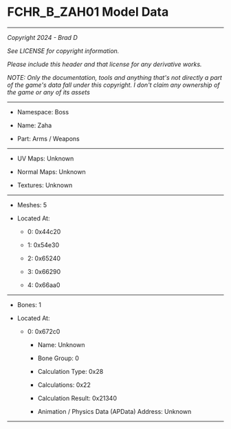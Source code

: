 # FCHR_B_ZAH01 Model Data

---

*Copyright 2024 - Brad D*

*See LICENSE for copyright information.*

*Please include this header and that license for any derivative works.*

*NOTE: Only the documentation, tools and anything that's not directly a part of the game's data fall under this copyright. I don't claim any ownership of the game or any of its assets*

---

* Namespace: Boss

* Name: Zaha

* Part: Arms / Weapons

---

* UV Maps: Unknown

* Normal Maps: Unknown

* Textures: Unknown

---

* Meshes: 5

* Located At:

  * 0: 0x44c20

  * 1: 0x54e30

  * 2: 0x65240

  * 3: 0x66290

  * 4: 0x66aa0

---

* Bones: 1

* Located At:

  * 0: 0x672c0

    * Name: Unknown

    * Bone Group: 0

    * Calculation Type: 0x28

    * Calculations: 0x22

    * Calculation Result: 0x21340

    * Animation / Physics Data (APData) Address: Unknown

---

